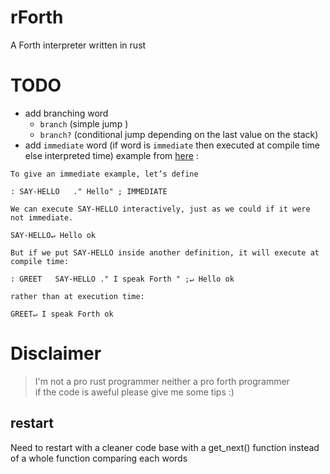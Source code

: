 # rForth
A Forth interpreter written in rust
# TODO
- add branching word 
  - `branch` (simple jump )  
  - `branch?` (conditional jump depending on the last value on the stack)  
- add `immediate` word (if word is `immediate` then executed at compile time else interpreted time)
example from [here](https://www.forth.com/starting-forth/11-forth-compiler-defining-words/) :
```
To give an immediate example, let’s define

: SAY-HELLO   ." Hello" ; IMMEDIATE 

We can execute SAY-HELLO interactively, just as we could if it were not immediate.

SAY-HELLO↵ Hello ok 

But if we put SAY-HELLO inside another definition, it will execute at compile time:

: GREET   SAY-HELLO ." I speak Forth " ;↵ Hello ok  

rather than at execution time:

GREET↵ I speak Forth ok 

```
# Disclaimer
> I'm not a pro rust programmer neither a pro forth programmer  
> if the code is aweful please give me some tips :)  

## restart
Need to restart with a cleaner code base
with a get_next() function instead of a whole function comparing each words
